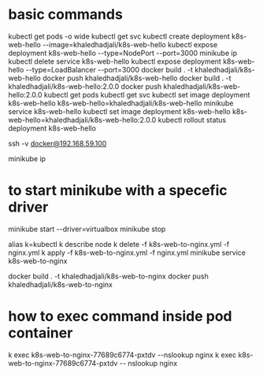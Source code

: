 # basic commands

kubectl get pods -o wide
kubectl get svc
kubectl create deployment k8s-web-hello --image=khaledhadjali/k8s-web-hello
kubectl expose deployment k8s-web-hello --type=NodePort  --port=3000
minikube ip
kubectl delete service k8s-web-hello
kubectl expose deployment k8s-web-hello --type=LoadBalancer  --port=3000
docker build  . -t khaledhadjali/k8s-web-hello
docker push khaledhadjali/k8s-web-hello 
docker build  . -t khaledhadjali/k8s-web-hello:2.0.0
docker push khaledhadjali/k8s-web-hello:2.0.0 
kubectl get pods
kubectl get svc
kubectl set image deployment k8s-web-hello k8s-web-hello=khaledhadjali/k8s-web-hello
minikube service k8s-web-hello
kubectl set image deployment k8s-web-hello k8s-web-hello=khaledhadjali/k8s-web-hello:2.0.0
kubectl rollout status deployment k8s-web-hello

ssh -v docker@192.168.59.100

minikube ip

# to start minikube with a specefic driver
minikube start --driver=virtualbox
minikube stop

alias k=kubectl
k describe node
k delete -f k8s-web-to-nginx.yml -f nginx.yml
k apply -f k8s-web-to-nginx.yml -f nginx.yml
minikube service k8s-web-to-nginx

docker build  . -t khaledhadjali/k8s-web-to-nginx
docker push khaledhadjali/k8s-web-to-nginx

# how to exec command inside pod container
k exec k8s-web-to-nginx-77689c6774-pxtdv --nslookup nginx
k exec k8s-web-to-nginx-77689c6774-pxtdv -- nslookup nginx